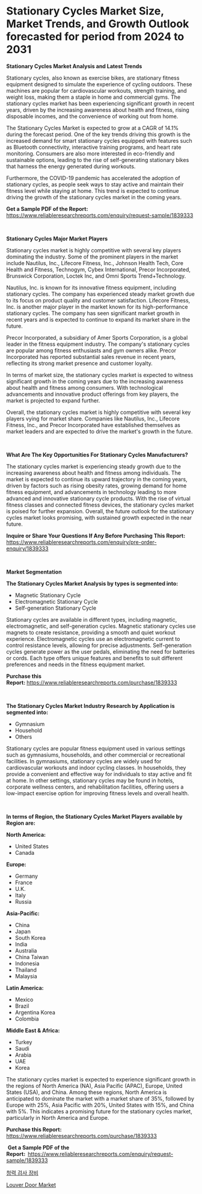 <p><h1>Stationary Cycles Market Size, Market Trends, and Growth Outlook forecasted for period from 2024 to 2031</h1></p><p><strong>Stationary Cycles Market Analysis and Latest Trends</strong></p>
<p><p>Stationary cycles, also known as exercise bikes, are stationary fitness equipment designed to simulate the experience of cycling outdoors. These machines are popular for cardiovascular workouts, strength training, and weight loss, making them a staple in home and commercial gyms. The stationary cycles market has been experiencing significant growth in recent years, driven by the increasing awareness about health and fitness, rising disposable incomes, and the convenience of working out from home.</p><p>The Stationary Cycles Market is expected to grow at a CAGR of 14.1% during the forecast period. One of the key trends driving this growth is the increased demand for smart stationary cycles equipped with features such as Bluetooth connectivity, interactive training programs, and heart rate monitoring. Consumers are also more interested in eco-friendly and sustainable options, leading to the rise of self-generating stationary bikes that harness the energy generated during workouts.</p><p>Furthermore, the COVID-19 pandemic has accelerated the adoption of stationary cycles, as people seek ways to stay active and maintain their fitness level while staying at home. This trend is expected to continue driving the growth of the stationary cycles market in the coming years.</p></p>
<p><strong>Get a Sample PDF of the Report:&nbsp;</strong> <a href="https://www.reliableresearchreports.com/enquiry/request-sample/1839333">https://www.reliableresearchreports.com/enquiry/request-sample/1839333</a></p>
<p>&nbsp;</p>
<p><strong>Stationary Cycles Major Market Players</strong></p>
<p><p>Stationary cycles market is highly competitive with several key players dominating the industry. Some of the prominent players in the market include Nautilus, Inc., Lifecore Fitness, Inc., Johnson Health Tech, Core Health and Fitness, Technogym, Cybex International, Precor Incorporated, Brunswick Corporation, Loctek Inc, and Omni Sports Trend+Technology.</p><p>Nautilus, Inc. is known for its innovative fitness equipment, including stationary cycles. The company has experienced steady market growth due to its focus on product quality and customer satisfaction. Lifecore Fitness, Inc. is another major player in the market known for its high-performance stationary cycles. The company has seen significant market growth in recent years and is expected to continue to expand its market share in the future.</p><p>Precor Incorporated, a subsidiary of Amer Sports Corporation, is a global leader in the fitness equipment industry. The company's stationary cycles are popular among fitness enthusiasts and gym owners alike. Precor Incorporated has reported substantial sales revenue in recent years, reflecting its strong market presence and customer loyalty.</p><p>In terms of market size, the stationary cycles market is expected to witness significant growth in the coming years due to the increasing awareness about health and fitness among consumers. With technological advancements and innovative product offerings from key players, the market is projected to expand further.</p><p>Overall, the stationary cycles market is highly competitive with several key players vying for market share. Companies like Nautilus, Inc., Lifecore Fitness, Inc., and Precor Incorporated have established themselves as market leaders and are expected to drive the market's growth in the future.</p></p>
<p>&nbsp;</p>
<p><strong>What Are The Key Opportunities For Stationary Cycles Manufacturers?</strong></p>
<p><p>The stationary cycles market is experiencing steady growth due to the increasing awareness about health and fitness among individuals. The market is expected to continue its upward trajectory in the coming years, driven by factors such as rising obesity rates, growing demand for home fitness equipment, and advancements in technology leading to more advanced and innovative stationary cycle products. With the rise of virtual fitness classes and connected fitness devices, the stationary cycles market is poised for further expansion. Overall, the future outlook for the stationary cycles market looks promising, with sustained growth expected in the near future.</p></p>
<p><strong>Inquire or Share Your Questions If Any Before Purchasing This Report:</strong> <a href="https://www.reliableresearchreports.com/enquiry/pre-order-enquiry/1839333">https://www.reliableresearchreports.com/enquiry/pre-order-enquiry/1839333</a></p>
<p>&nbsp;</p>
<p><strong>Market Segmentation</strong></p>
<p><strong>The Stationary Cycles Market Analysis by types is segmented into:</strong></p>
<p><ul><li>Magnetic Stationary Cycle</li><li>Electromagnetic Stationary Cycle</li><li>Self-generation Stationary Cycle</li></ul></p>
<p><p>Stationary cycles are available in different types, including magnetic, electromagnetic, and self-generation cycles. Magnetic stationary cycles use magnets to create resistance, providing a smooth and quiet workout experience. Electromagnetic cycles use an electromagnetic current to control resistance levels, allowing for precise adjustments. Self-generation cycles generate power as the user pedals, eliminating the need for batteries or cords. Each type offers unique features and benefits to suit different preferences and needs in the fitness equipment market.</p></p>
<p><strong>Purchase this Report:&nbsp;</strong><a href="https://www.reliableresearchreports.com/purchase/1839333">https://www.reliableresearchreports.com/purchase/1839333</a></p>
<p>&nbsp;</p>
<p><strong>The Stationary Cycles Market Industry Research by Application is segmented into:</strong></p>
<p><ul><li>Gymnasium</li><li>Household</li><li>Others</li></ul></p>
<p><p>Stationary cycles are popular fitness equipment used in various settings such as gymnasiums, households, and other commercial or recreational facilities. In gymnasiums, stationary cycles are widely used for cardiovascular workouts and indoor cycling classes. In households, they provide a convenient and effective way for individuals to stay active and fit at home. In other settings, stationary cycles may be found in hotels, corporate wellness centers, and rehabilitation facilities, offering users a low-impact exercise option for improving fitness levels and overall health.</p></p>
<p>&nbsp;</p>
<p><strong>In terms of Region, the Stationary Cycles Market Players available by Region are:</strong></p>
<p>
    <p> <strong> North America: </strong>
        <ul>
            <li>United States</li>
            <li>Canada</li>
        </ul>
        </p> 
    <p> <strong> Europe: </strong>
        <ul>
            <li>Germany</li>
            <li>France</li>
            <li>U.K.</li>
            <li>Italy</li>
            <li>Russia</li>
        </ul>
        </p> 
    <p> <strong> Asia-Pacific: </strong>
        <ul>
            <li>China</li>
            <li>Japan</li>
            <li>South Korea</li>
            <li>India</li>
            <li>Australia</li>
            <li>China Taiwan</li>
            <li>Indonesia</li>
            <li>Thailand</li>
            <li>Malaysia</li>
        </ul>
        </p> 
    <p> <strong> Latin America: </strong>
        <ul>
            <li>Mexico</li>
            <li>Brazil</li>
            <li>Argentina Korea</li>
            <li>Colombia</li>
        </ul>
        </p> 
    <p> <strong> Middle East & Africa: </strong>
        <ul>
            <li>Turkey</li>
            <li>Saudi</li>
            <li>Arabia</li>
            <li>UAE</li>
            <li>Korea</li>
        </ul>
    </p>
    </p>
<p><p>The stationary cycles market is expected to experience significant growth in the regions of North America (NA), Asia Pacific (APAC), Europe, United States (USA), and China. Among these regions, North America is anticipated to dominate the market with a market share of 35%, followed by Europe with 25%, Asia Pacific with 20%, United States with 15%, and China with 5%. This indicates a promising future for the stationary cycles market, particularly in North America and Europe.</p></p>
<p><strong>Purchase this Report: </strong><a href="https://www.reliableresearchreports.com/purchase/1839333">https://www.reliableresearchreports.com/purchase/1839333</a></p>
<p>&nbsp;<strong>Get a Sample PDF of the Report:&nbsp;&nbsp;</strong><a href="https://www.reliableresearchreports.com/enquiry/request-sample/1839333">https://www.reliableresearchreports.com/enquiry/request-sample/1839333</a></p>
<p><strong></strong></p>
<p><p><a href="https://medium.com/@kennayundt/%EC%B2%AD%EB%A0%A5-%EA%B2%80%EC%82%AC-%EC%9E%A5%EB%B9%84-%EC%8B%9C%EC%9E%A5-%EA%B7%9C%EB%AA%A8-cagr-%ED%8A%B8%EB%A0%8C%EB%93%9C-2024-2030-c8f6dfcf6588">청력 검사 장비</a></p><p><a href="https://github.com/Angelnienowdseej3e45z3p8c/Market-Research-Report-List-1/blob/main/louver-door-market.md">Louver Door Market</a></p></p>